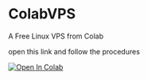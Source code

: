 # ColabVPS
A Free Linux VPS from Colab


open this link and follow the procedures

[![Open In Colab](https://colab.research.google.com/assets/colab-badge.svg)](https://colab.research.google.com/github/itzAsuraa/ColabVPS)
